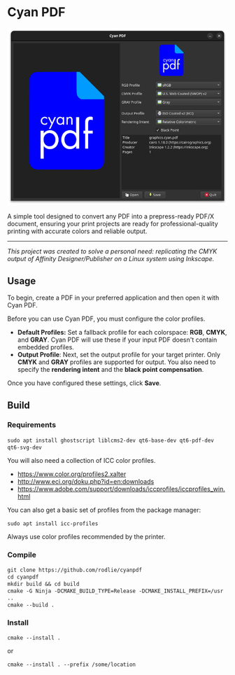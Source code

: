 # Cyan PDF

![Screenshot](docs/screenshot.png)

A simple tool designed to convert any PDF into a prepress-ready PDF/X document, ensuring your print projects are ready for professional-quality printing with accurate colors and reliable output.

---

*This project was created to solve a personal need: replicating the CMYK output of Affinity Designer/Publisher on a Linux system using Inkscape.*

## Usage

To begin, create a PDF in your preferred application and then open it with Cyan PDF.

Before you can use Cyan PDF, you must configure the color profiles.

* **Default Profiles:** Set a fallback profile for each colorspace: **RGB**, **CMYK**, and **GRAY**. Cyan PDF will use these if your input PDF doesn't contain embedded profiles.
* **Output Profile**: Next, set the output profile for your target printer. Only **CMYK** and **GRAY** profiles are supported for output. You also need to specify the **rendering intent** and the **black point compensation**.

Once you have configured these settings, click **Save**.

## Build

### Requirements

```
sudo apt install ghostscript liblcms2-dev qt6-base-dev qt6-pdf-dev qt6-svg-dev
```

You will also need a collection of ICC color profiles.

* https://www.color.org/profiles2.xalter
* http://www.eci.org/doku.php?id=en:downloads
* https://www.adobe.com/support/downloads/iccprofiles/iccprofiles_win.html

You can also get a basic set of profiles from the package manager:

```
sudo apt install icc-profiles
```

Always use color profiles recommended by the printer.

### Compile

```
git clone https://github.com/rodlie/cyanpdf
cd cyanpdf
mkdir build && cd build 
cmake -G Ninja -DCMAKE_BUILD_TYPE=Release -DCMAKE_INSTALL_PREFIX=/usr ..
cmake --build .
```

### Install


```
cmake --install .
```

or

```
cmake --install . --prefix /some/location
```
